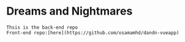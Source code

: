 # Dreams and Nightmares
```
Thsis is the back-end repo
Front-end repo:[here](https://github.com/osamamhd/dandn-vueapp)
```